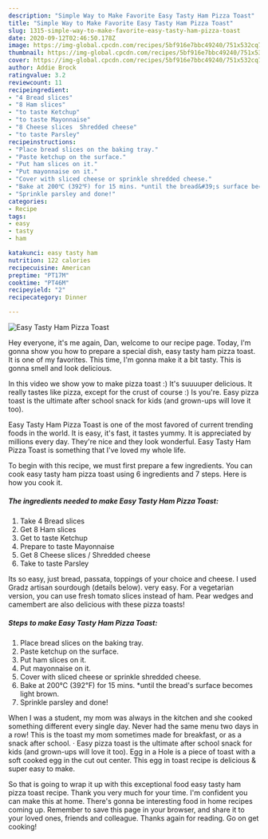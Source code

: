 ```yaml
---
description: "Simple Way to Make Favorite Easy Tasty Ham Pizza Toast"
title: "Simple Way to Make Favorite Easy Tasty Ham Pizza Toast"
slug: 1315-simple-way-to-make-favorite-easy-tasty-ham-pizza-toast
date: 2020-09-12T02:46:50.178Z
image: https://img-global.cpcdn.com/recipes/5bf916e7bbc49240/751x532cq70/easy-tasty-ham-pizza-toast-recipe-main-photo.jpg
thumbnail: https://img-global.cpcdn.com/recipes/5bf916e7bbc49240/751x532cq70/easy-tasty-ham-pizza-toast-recipe-main-photo.jpg
cover: https://img-global.cpcdn.com/recipes/5bf916e7bbc49240/751x532cq70/easy-tasty-ham-pizza-toast-recipe-main-photo.jpg
author: Addie Brock
ratingvalue: 3.2
reviewcount: 11
recipeingredient:
- "4 Bread slices"
- "8 Ham slices"
- "to taste Ketchup"
- "to taste Mayonnaise"
- "8 Cheese slices  Shredded cheese"
- "to taste Parsley"
recipeinstructions:
- "Place bread slices on the baking tray."
- "Paste ketchup on the surface."
- "Put ham slices on it."
- "Put mayonnaise on it."
- "Cover with sliced cheese or sprinkle shredded cheese."
- "Bake at 200℃ (392℉) for 15 mins. *until the bread&#39;s surface becomes light brown."
- "Sprinkle parsley and done!"
categories:
- Recipe
tags:
- easy
- tasty
- ham

katakunci: easy tasty ham 
nutrition: 122 calories
recipecuisine: American
preptime: "PT17M"
cooktime: "PT46M"
recipeyield: "2"
recipecategory: Dinner

---
```



![Easy Tasty Ham Pizza Toast](https://img-global.cpcdn.com/recipes/5bf916e7bbc49240/751x532cq70/easy-tasty-ham-pizza-toast-recipe-main-photo.jpg)

Hey everyone, it's me again, Dan, welcome to our recipe page. Today, I'm gonna show you how to prepare a special dish, easy tasty ham pizza toast. It is one of my favorites. This time, I'm gonna make it a bit tasty. This is gonna smell and look delicious.

In this video we show yow to make pizza toast :) It&#39;s suuuuper delicious. It really tastes like pizza, except for the crust of course :) Is you&#39;re. Easy pizza toast is the ultimate after school snack for kids (and grown-ups will love it too).

Easy Tasty Ham Pizza Toast is one of the most favored of current trending foods in the world. It is easy, it's fast, it tastes yummy. It is appreciated by millions every day. They're nice and they look wonderful. Easy Tasty Ham Pizza Toast is something that I've loved my whole life.


To begin with this recipe, we must first prepare a few ingredients. You can cook easy tasty ham pizza toast using 6 ingredients and 7 steps. Here is how you cook it.

<!--inarticleads1-->

##### The ingredients needed to make Easy Tasty Ham Pizza Toast:

1. Take 4 Bread slices
1. Get 8 Ham slices
1. Get to taste Ketchup
1. Prepare to taste Mayonnaise
1. Get 8 Cheese slices / Shredded cheese
1. Take to taste Parsley


Its so easy, just bread, passata, toppings of your choice and cheese. I used Gradz artisan sourdough (details below). very easy. For a vegetarian version, you can use fresh tomato slices instead of ham. Pear wedges and camembert are also delicious with these pizza toasts! 

<!--inarticleads2-->

##### Steps to make Easy Tasty Ham Pizza Toast:

1. Place bread slices on the baking tray.
1. Paste ketchup on the surface.
1. Put ham slices on it.
1. Put mayonnaise on it.
1. Cover with sliced cheese or sprinkle shredded cheese.
1. Bake at 200℃ (392℉) for 15 mins. *until the bread&#39;s surface becomes light brown.
1. Sprinkle parsley and done!


When I was a student, my mom was always in the kitchen and she cooked something different every single day. Never had the same menu two days in a row! This is the toast my mom sometimes made for breakfast, or as a snack after school. · Easy pizza toast is the ultimate after school snack for kids (and grown-ups will love it too). Egg in a Hole is a piece of toast with a soft cooked egg in the cut out center. This egg in toast recipe is delicious &amp; super easy to make. 

So that is going to wrap it up with this exceptional food easy tasty ham pizza toast recipe. Thank you very much for your time. I'm confident you can make this at home. There's gonna be interesting food in home recipes coming up. Remember to save this page in your browser, and share it to your loved ones, friends and colleague. Thanks again for reading. Go on get cooking!

